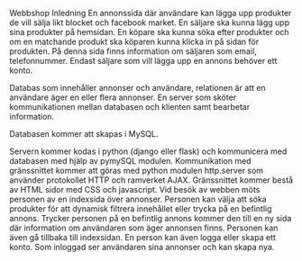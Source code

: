 Webbshop
Inledning
En annonssida där användare kan lägga upp produkter de vill sälja likt blocket och facebook market. En säljare ska kunna lägg upp sina produkter på hemsidan. En köpare ska kunna söka efter produkter och om en matchande produkt ska köparen kunna klicka in på sidan för produkten. På denna sida finns information om säljaren som email, telefonnummer. Endast säljare som vill lägga upp en annons behöver ett konto.

Databas som innehåller annonser och användare, relationen är att en användare äger en eller flera annonser. En server som sköter kommunikationen mellan databasen och klienten samt bearbetar information.

Databasen kommer att skapas i MySQL.

Servern kommer kodas i python (django eller flask) och kommunicera med databasen med hjälp av pymySQL modulen. Kommunikation med gränssnittet kommer att göras med python modulen http.server som använder protokollet HTTP och ramverket AJAX. 
Gränssnittet kommer bestå av HTML sidor med CSS och javascript.
Vid besök av webben möts personen av en indexsida över annonser. Personen kan välja att söka produkter för att dynamisk filtrera innehållet eller trycka på en befintlig annons. Trycker personen på en befintlig annons kommer den till en ny sida där information om användaren som äger annonsen finns. Personen kan även gå tillbaka till indexsidan. En person kan även logga eller skapa ett konto. Som inloggad ser användaren sina annonser och kan skapa nya.



